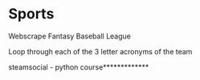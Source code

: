 # Sports

Webscrape Fantasy Baseball League


Loop through each of the 3 letter acronyms of the team


steamsocial - python course*************

